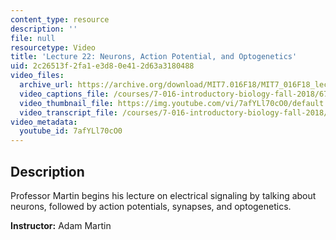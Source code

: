 ```yaml
---
content_type: resource
description: ''
file: null
resourcetype: Video
title: 'Lecture 22: Neurons, Action Potential, and Optogenetics'
uid: 2c26513f-2fa1-e3d8-0e41-2d63a3180488
video_files:
  archive_url: https://archive.org/download/MIT7.016F18/MIT7_016F18_lec22_300k.mp4
  video_captions_file: /courses/7-016-introductory-biology-fall-2018/67feff102ba35fde84cb4faed6e15ea8_7afYLl70cO0.vtt
  video_thumbnail_file: https://img.youtube.com/vi/7afYLl70cO0/default.jpg
  video_transcript_file: /courses/7-016-introductory-biology-fall-2018/ceff846e0e883fc480169908512d0594_7afYLl70cO0.pdf
video_metadata:
  youtube_id: 7afYLl70cO0
---
```


Description
-----------

Professor Martin begins his lecture on electrical signaling by talking about neurons, followed by action potentials, synapses, and optogenetics.

**Instructor:** Adam Martin